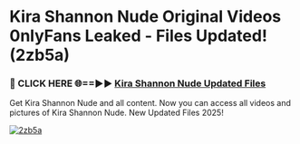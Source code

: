 # Kira Shannon Nude Original Videos 0nlyFans Leaked - Files Updated! (2zb5a)

<h3>🔴 CLICK HERE 🌐==►► <a href="https://tinyurl.com/52m3yx9h" rel="nofollow">Kira Shannon Nude Updated Files</a></h3>

Get Kira Shannon Nude and all content. Now you can access all videos and pictures of Kira Shannon Nude. New Updated Files 2025!

[![2zb5a](https://i.imgur.com/TnHtlc8.gif)](https://tinyurl.com/52m3yx9h)

